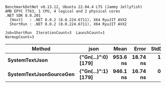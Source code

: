 ```

BenchmarkDotNet v0.13.12, Ubuntu 22.04.4 LTS (Jammy Jellyfish)
AMD EPYC 7763, 1 CPU, 4 logical and 2 physical cores
.NET SDK 8.0.201
  [Host]   : .NET 8.0.2 (8.0.224.6711), X64 RyuJIT AVX2
  ShortRun : .NET 8.0.2 (8.0.224.6711), X64 RyuJIT AVX2

Job=ShortRun  IterationCount=3  LaunchCount=1  
WarmupCount=3  

```
| Method                  | json                | Mean     | Error    | StdDev  | Min      | Max      | Allocated |
|------------------------ |-------------------- |---------:|---------:|--------:|---------:|---------:|----------:|
| **SystemTextJson**          | **{&quot;Gn(...)&quot;:0} [179]** | **953.6 ns** | **18.74 ns** | **1.03 ns** | **952.4 ns** | **954.4 ns** |     **104 B** |
| **SystemTextJsonSourceGen** | **{&quot;Gn(...)&quot;:1} [179]** | **946.1 ns** | **16.74 ns** | **0.92 ns** | **945.3 ns** | **947.1 ns** |     **104 B** |
